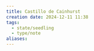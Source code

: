 ```yaml
---
title: Castillo de Cainhurst
creation date: 2024-12-11 11:38
tags:
  - state/seedling
  - type/note
aliases:
---
```


